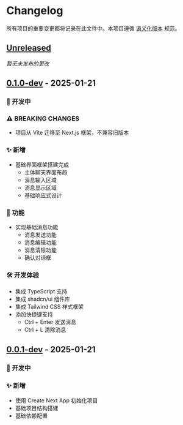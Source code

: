 # Changelog

所有项目的重要变更都将记录在此文件中。本项目遵循 [语义化版本](https://semver.org/lang/zh-CN/) 规范。

## [Unreleased]

*暂无未发布的更改*

## [0.1.0-dev] - 2025-01-21

### 🚧 开发中
### ⚠ BREAKING CHANGES
- 项目从 Vite 迁移至 Next.js 框架，不兼容旧版本

### ✨ 新增
- 基础界面框架搭建完成
  - 主体聊天界面布局
  - 消息输入区域
  - 消息显示区域
  - 基础响应式设计

### 🎯 功能
- 实现基础消息功能
  - 消息发送功能
  - 消息编辑功能
  - 消息清除功能
  - 确认对话框

### 🛠 开发体验
- 集成 TypeScript 支持
- 集成 shadcn/ui 组件库
- 集成 Tailwind CSS 样式框架
- 添加快捷键支持
  - Ctrl + Enter 发送消息
  - Ctrl + L 清除消息

## [0.0.1-dev] - 2025-01-21

### 🚧 开发中
### ✨ 新增
- 使用 Create Next App 初始化项目
- 基础项目结构搭建
- 基础依赖配置

[Unreleased]: https://github.com/xxachangxx/DialogNexus/compare/v0.1.0-dev...HEAD
[0.1.0-dev]: https://github.com/xxachangxx/DialogNexus/compare/v0.0.1-dev...v0.1.0-dev
[0.0.1-dev]: https://github.com/xxachangxx/DialogNexus/releases/tag/v0.0.1-dev 